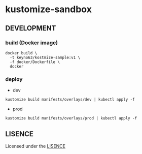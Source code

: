 # kustomize-sandbox

## DEVELOPMENT
### build (Docker image)

```
docker build \
  -t keyno63/kostmize-sample:v1 \
  -f docker/Dockerfile \
  docker
```

### deploy
- dev
```
kustomize build manifests/overlays/dev | kubectl apply -f 
```
- prod
```
kustomize build manifests/overlays/prod | kubectl apply -f 
```

## LISENCE

Licensed under the [LISENCE](./LISENCE)